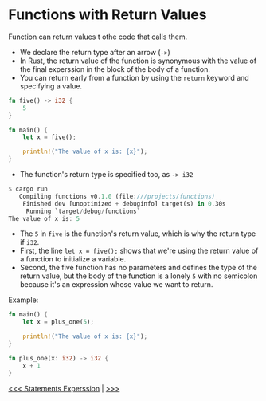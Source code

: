 # Functions with Return Values

Function can return values t othe code that calls them.

- We declare the return type after an arrow (`->`)
- In Rust, the return value of the function is synonymous with the value of the final experssion in the block of the body of a function.
- You can return early from a function by using the `return` keyword and specifying a value.

```rust
fn five() -> i32 {
    5
}

fn main() {
    let x = five();

    println!("The value of x is: {x}");
}
```

- The function's return type is specified too, as `-> i32`

```rust
$ cargo run
   Compiling functions v0.1.0 (file:///projects/functions)
    Finished dev [unoptimized + debuginfo] target(s) in 0.30s
     Running `target/debug/functions`
The value of x is: 5
```

- The `5` in `five` is the function's return value, which is why the return type if `i32`. 
- First, the line `let x = five();` shows that we're using the return value of a function to initialize a variable.
- Second, the five function has no parameters and defines the type of the return value, but the body of the function is a lonely `5` with no semicolon because it's an expression whose value we want to return.



Example:

```rust
fn main() {
    let x = plus_one(5);

    println!("The value of x is: {x}");
}

fn plus_one(x: i32) -> i32 {
    x + 1
}
```


[<<< Statements Experssion](103-Statements-Expression.md) | [>>>](https://)